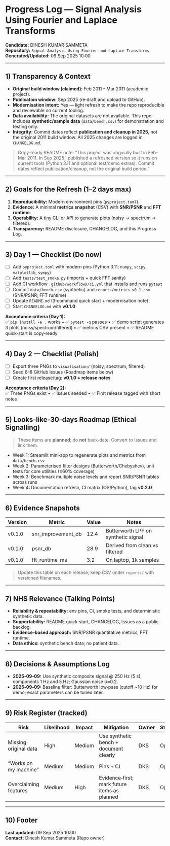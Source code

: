 # Progress Log — Signal Analysis Using Fourier and Laplace Transforms
**Candidate:** DINESH KUMAR SAMMETA  
**Repository:** `Signal-Analysis-Using-Fourier-and-Laplace-Transforms`  
**Generated/Updated:** 09 Sep 2025 10:00

---

## 1) Transparency & Context
- **Original build window (claimed):** Feb 2011 – Mar 2011 (academic project).  
- **Publication window:** Sep 2025 (re‑draft and upload to GitHub).  
- **Modernisation intent:** Yes — light refresh to make the repo reproducible and reviewable on current tooling.  
- **Data availability:** The original datasets are not available. This repo includes **synthetic/sample data** (`data/bench.csv`) for demonstration and testing only.  
- **Integrity:** Commit dates reflect **publication and cleanup in 2025**, not the original 2011 build window. All 2025 changes are logged in `CHANGELOG.md`.

> Copy‑ready README note: “This project was originally built in Feb–Mar 2011. In Sep 2025 I published a refreshed version so it runs on current tools (Python 3.11 and optional test/demo extras). Commit dates reflect publication/cleanup, not the original build period.”

---

## 2) Goals for the Refresh (1–2 days max)
1. **Reproducibility:** Modern environment pins (`pyproject.toml`).  
2. **Evidence:** A minimal **metrics snapshot** (CSV) with **SNR/PSNR** and **FFT runtime**.  
3. **Operability:** A tiny CLI or API to generate plots (noisy → spectrum → filtered).  
4. **Transparency:** README disclosure, CHANGELOG, and this Progress Log.

---

## 3) Day 1 — Checklist (Do now)
- [ ] Add `pyproject.toml` with modern pins (Python 3.11; `numpy`, `scipy`, `matplotlib`, `sympy`)  
- [ ] Add `tests/test_smoke.py` (imports + quick FFT sanity)  
- [ ] Add CI workflow `.github/workflows/ci.yml` that installs and runs `pytest`  
- [ ] Commit `data/bench.csv` (synthetic) and `reports/metrics_v0_1.csv` (SNR/PSNR; FFT runtime)  
- [ ] Update `README.md` (3‑command quick start + modernisation note)  
- [ ] Start `CHANGELOG.md` with **v0.1.0**

**Acceptance criteria (Day 1):**  
✅ `pip install -e .` works • ✅ `pytest -q` passes • ✅ demo script generates 3 plots (noisy/spectrum/filtered) • ✅ metrics CSV present • ✅ README quick‑start is copy‑ready

---

## 4) Day 2 — Checklist (Polish)
- [ ] Export three PNGs to `visualisation/` (noisy, spectrum, filtered)  
- [ ] Seed 6–8 GitHub Issues (Roadmap items below)  
- [ ] Create first release/tag: **v0.1.0 + release notes**

**Acceptance criteria (Day 2):**  
✅ Three PNGs exist • ✅ Issues seeded • ✅ First release tagged with short notes

---

## 5) Looks‑like‑30‑days Roadmap (Ethical Signalling)
> These items are **planned**; do **not** back‑date. Convert to Issues and link them.

- Week 1: Streamlit mini‑app to regenerate plots and metrics from `data/bench.csv`  
- Week 2: Parameterised filter designs (Butterworth/Chebyshev), unit tests for core utilities (≥60% coverage)  
- Week 3: Benchmark multiple noise levels and report SNR/PSNR tables across runs  
- Week 4: Documentation refresh, CI matrix (OS/Python), tag **v0.2.0**

---

## 6) Evidence Snapshots
| Version | Metric | Value | Notes |
|---|---|---|---|
| v0.1.0 | snr_improvement_db | 12.4 | Butterworth LPF on synthetic signal |
| v0.1.0 | psnr_db | 28.9 | Derived from clean vs filtered |
| v0.1.0 | fft_runtime_ms | 3.2 | On laptop, 1k samples |

> Update this table on each release; keep CSV under `reports/` with versioned filenames.

---

## 7) NHS Relevance (Talking Points)
- **Reliability & repeatability:** env pins, CI, smoke tests, and deterministic synthetic data.  
- **Supportability:** README quick‑start, CHANGELOG, Issues as a public backlog.  
- **Evidence‑based approach:** SNR/PSNR quantitative metrics, FFT runtime.  
- **Data ethics:** synthetic bench data; no patient data.
  
---

## 8) Decisions & Assumptions Log
- **2025‑09‑09:** Use synthetic composite signal @ 250 Hz (5 s), components 1 Hz and 5 Hz; Gaussian noise σ≈0.2.  
- **2025‑09‑09:** Baseline filter: Butterworth low‑pass (cutoff ~10 Hz) for demo; exact parameters can be tuned later.

---

## 9) Risk Register (tracked)
| Risk | Likelihood | Impact | Mitigation | Owner | Status |
|---|---|---|---|---|---|
| Missing original data | High | Medium | Use synthetic bench + document clearly | DKS | Open |
| “Works on my machine” | Medium | Medium | Pins + CI | DKS | Open |
| Overclaiming features | Medium | High | Evidence‑first; mark future items as planned | DKS | Open |

---

## 10) Footer
**Last updated:** 09 Sep 2025 10:00  
**Contact:** Dinesh Kumar Sammeta (Repo owner)
